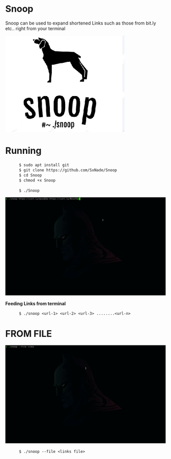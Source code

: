 # Snoop
Snoop can be used to expand shortened Links such as those from bit.ly etc.. right from your terminal

![Capture](https://github.com/SxNade/Snoop/blob/main/snoop.png)

# Running

          $ sudo apt install git
          $ git clone https://github.com/SxNade/Snoop
          $ cd Snoop
          $ chmod +x Snoop
          
          $ ./Snoop

![Capture](https://github.com/SxNade/Snoop/blob/main/snoop.gif)

**Feeding Links from terminal**

          $ ./snoop <url-1> <url-2> <url-3> ........<url-n>

# FROM FILE

![Capture](https://github.com/SxNade/Snoop/blob/main/snoopfl.gif)

          $ ./snoop --file <links file>

